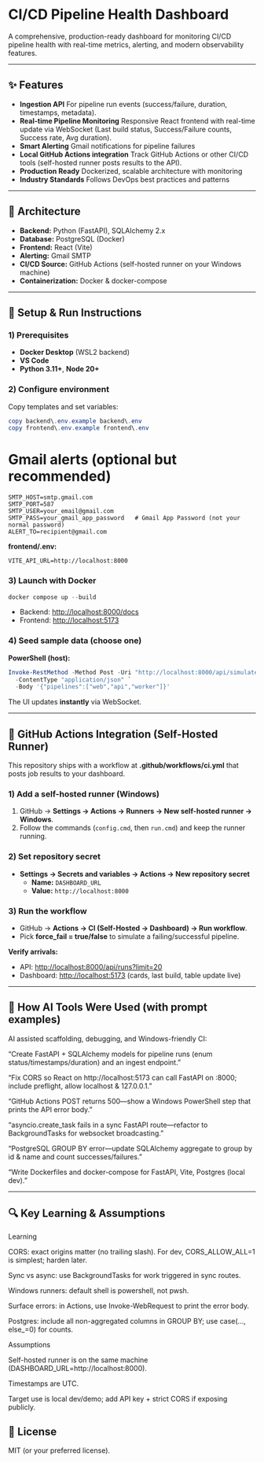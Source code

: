 # CI/CD Pipeline Health Dashboard

A comprehensive, production-ready dashboard for monitoring CI/CD pipeline health with real-time metrics, alerting, and modern observability features.

---

## ✨ Features

- **Ingestion API**  For pipeline run events (success/failure, duration, timestamps, metadata).
- **Real-time Pipeline Monitoring** Responsive React frontend with real-time update via WebSocket (Last build status, Success/Failure counts, Success rate, Avg duration).
- **Smart Alerting** Gmail notifications for pipeline failures
- **Local GitHub Actions integration**  Track GitHub Actions or other CI/CD tools (self-hosted runner posts results to the API).
- **Production Ready** Dockerized, scalable architecture with monitoring
- **Industry Standards** Follows DevOps best practices and patterns

---

## 🧱 Architecture

- **Backend:** Python (FastAPI), SQLAlchemy 2.x
- **Database:** PostgreSQL (Docker)
- **Frontend:** React (Vite)
- **Alerting:** Gmail SMTP
- **CI/CD Source:** GitHub Actions (self-hosted runner on your Windows machine)
- **Containerization:** Docker & docker-compose

---

## 🚀 Setup & Run Instructions

### 1) Prerequisites
- **Docker Desktop** (WSL2 backend)
- **VS Code**
- **Python 3.11+**, **Node 20+**

### 2) Configure environment
Copy templates and set variables:

```powershell
copy backend\.env.example backend\.env
copy frontend\.env.example frontend\.env
```

# Gmail alerts (optional but recommended)
```
SMTP_HOST=smtp.gmail.com
SMTP_PORT=587
SMTP_USER=your_email@gmail.com
SMTP_PASS=your_gmail_app_password   # Gmail App Password (not your normal password)
ALERT_TO=recipient@gmail.com
```

**frontend/.env:**
```env
VITE_API_URL=http://localhost:8000
```

### 3) Launch with Docker

```powershell
docker compose up --build
```
- Backend: <http://localhost:8000/docs> 
- Frontend: <http://localhost:5173>

### 4) Seed sample data (choose one)

**PowerShell (host):**
```powershell
Invoke-RestMethod -Method Post -Uri "http://localhost:8000/api/simulate?count=20&fail_rate=0.35" `
  -ContentType "application/json" `
  -Body '{"pipelines":["web","api","worker"]}'
```
The UI updates **instantly** via WebSocket.

---

## 🤖 GitHub Actions Integration (Self-Hosted Runner)

This repository ships with a workflow at **.github/workflows/ci.yml** that posts job results to your dashboard.

### 1) Add a self-hosted runner (Windows)
1. GitHub → **Settings → Actions → Runners → New self-hosted runner → Windows**.
2. Follow the commands (`config.cmd`, then `run.cmd`) and keep the runner running.

### 2) Set repository secret
- **Settings → Secrets and variables → Actions → New repository secret**
  - **Name:** `DASHBOARD_URL`
  - **Value:** `http://localhost:8000`

### 3) Run the workflow
- GitHub → **Actions → CI (Self-Hosted -> Dashboard) → Run workflow**.
- Pick **force_fail = true/false** to simulate a failing/successful pipeline.

**Verify arrivals:**  
- API: <http://localhost:8000/api/runs?limit=20>  
- Dashboard: <http://localhost:5173> (cards, last build, table update live)

---

## 🤖 How AI Tools Were Used (with prompt examples)
AI assisted scaffolding, debugging, and Windows-friendly CI:

“Create FastAPI + SQLAlchemy models for pipeline runs (enum status/timestamps/duration) and an ingest endpoint.”

“Fix CORS so React on http://localhost:5173
 can call FastAPI on :8000; include preflight, allow localhost & 127.0.0.1.”

“GitHub Actions POST returns 500—show a Windows PowerShell step that prints the API error body.”

“asyncio.create_task fails in a sync FastAPI route—refactor to BackgroundTasks for websocket broadcasting.”

“PostgreSQL GROUP BY error—update SQLAlchemy aggregate to group by id & name and count successes/failures.”

“Write Dockerfiles and docker-compose for FastAPI, Vite, Postgres (local dev).”

---
## 🔍 Key Learning & Assumptions
Learning

CORS: exact origins matter (no trailing slash). For dev, CORS_ALLOW_ALL=1 is simplest; harden later.

Sync vs async: use BackgroundTasks for work triggered in sync routes.

Windows runners: default shell is powershell, not pwsh.

Surface errors: in Actions, use Invoke-WebRequest to print the error body.

Postgres: include all non-aggregated columns in GROUP BY; use case(..., else_=0) for counts.

Assumptions

Self-hosted runner is on the same machine (DASHBOARD_URL=http://localhost:8000).

Timestamps are UTC.

Target use is local dev/demo; add API key + strict CORS if exposing publicly.


## 📄 License

MIT (or your preferred license).
